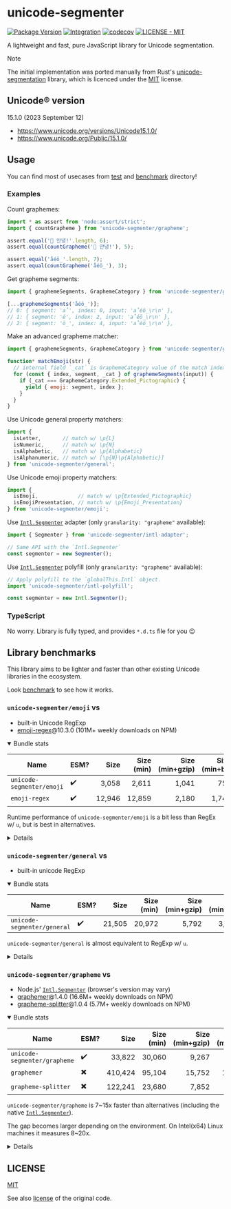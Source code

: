 # unicode-segmenter
[![Package Version](https://img.shields.io/npm/v/unicode-segmenter)](https://npm.im/unicode-segmenter)
[![Integration](https://github.com/cometkim/unicode-segmenter/actions/workflows/ci.yml/badge.svg)](https://github.com/cometkim/unicode-segmenter/actions/workflows/ci.yml)
[![codecov](https://codecov.io/gh/cometkim/unicode-segmenter/graph/badge.svg?token=3rA29JEH4J)](https://codecov.io/gh/cometkim/unicode-segmenter)
[![LICENSE - MIT](https://img.shields.io/github/license/cometkim/unicode-segmenter)](#license)

A lightweight and fast, pure JavaScript library for Unicode segmentation.

> [!NOTE]
> The initial implementation was ported manually from Rust's [unicode-segmentation] library, which is licenced under the [MIT](licenses/unicode-segmentation_MIT.txt) license.

## Unicode® version

15.1.0 (2023 September 12)

- https://www.unicode.org/versions/Unicode15.1.0/
- https://www.unicode.org/Public/15.1.0/

## Usage

You can find most of usecases from [test](test) and [benchmark](benchmark) directory!

### Examples

Count graphemes:

```js
import * as assert from 'node:assert/strict';
import { countGrapheme } from 'unicode-segmenter/grapheme';

assert.equal('👋 안녕!'.length, 6);
assert.equal(countGrapheme('👋 안녕!'), 5);

assert.equal('a̐éö̲'.length, 7);
assert.equal(countGrapheme('a̐éö̲'), 3);
```

Get grapheme segments:

```js
import { graphemeSegments, GraphemeCategory } from 'unicode-segmenter/grapheme';

[...graphemeSegments('a̐éö̲')];
// 0: { segment: 'a̐', index: 0, input: 'a̐éö̲\r\n' },
// 1: { segment: 'é', index: 2, input: 'a̐éö̲\r\n' },
// 2: { segment: 'ö̲', index: 4, input: 'a̐éö̲\r\n' },
```

Make an advanced grapheme matcher:

```js
import { graphemeSegments, GraphemeCategory } from 'unicode-segmenter/grapheme';

function* matchEmoji(str) {
  // internal field `_cat` is GraphemeCategory value of the match index
  for (const { index, segment, _cat } of graphemeSegments(input)) {
    if (_cat === GraphemeCategory.Extended_Pictographic) {
      yield { emoji: segment, index };
    }
  }
}
```

Use Unicode general property matchers:

```js
import {
  isLetter,       // match w/ \p{L}
  isNumeric,      // match w/ \p{N}
  isAlphabetic,   // match w/ \p{Alphabetic}
  isAlphanumeric, // match w/ [\p{N}\p{Alphabetic}]
} from 'unicode-segmenter/general';
```

Use Unicode emoji property matchers:

```js
import {
  isEmoji,             // match w/ \p{Extended_Pictographic}
  isEmojiPresentation, // match w/ \p{Emoji_Presentation}
} from 'unicode-segmenter/emoji';
```

Use [`Intl.Segmenter`] adapter (only `granularity: "grapheme"` available):

```js
import { Segmenter } from 'unicode-segmenter/intl-adapter';

// Same API with the `Intl.Segmenter`
const segmenter = new Segmenter();
```

Use [`Intl.Segmenter`] polyfill (only `granularity: "grapheme"` available):

```js
// Apply polyfill to the `globalThis.Intl` object.
import 'unicode-segmenter/intl-polyfill';

const segmenter = new Intl.Segmenter();
```

### TypeScript

No worry. Library is fully typed, and provides `*.d.ts` file for you 😉

## Library benchmarks

This library aims to be lighter and faster than other existing Unicode libraries in the ecosystem.

Look [benchmark](benchmark) to see how it works.

### `unicode-segmenter/emoji` vs

- built-in Unicode RegExp
- [emoji-regex]@10.3.0 (101M+ weekly downloads on NPM)

<details open>
  <summary>Bundle stats</summary>

  | Name                        | ESM? | Size    | Size (min)       | Size (min+gzip)  | Size (min+br)    |
  |-----------------------------|------|--------:|-----------------:|-----------------:|-----------------:|
  | `unicode-segmenter/emoji`   |    ✔️ |   3,058 |            2,611 |            1,041 |              751 |
  | `emoji-regex`               |    ✔️ |  12,946 |           12,859 |            2,180 |            1,746 |

</details>

Runtime performance of `unicode-segmenter/emoji` is a bit less than RegEx w/ `u`, but is best in alternatives.

<details>
  <summary>Details</summary>

  ```
  cpu: Apple M1 Pro
  runtime: node v21.7.1 (arm64-darwin)
  
  benchmark                    time (avg)             (min … max)       p75       p99      p999
  --------------------------------------------------------------- -----------------------------
  • checking if any emoji
  --------------------------------------------------------------- -----------------------------
  unicode-segmenter/emoji   98.11 ns/iter     (94.54 ns … 454 ns)  99.81 ns    120 ns    203 ns
  RegExp w/ unicode         34.42 ns/iter        (32 ns … 176 ns)  34.12 ns   59.9 ns   83.6 ns
  emoji-regex              error: not match
  
  summary for checking if any emoji
    RegExp w/ unicode
     2.85x faster than unicode-segmenter/emoji
  
  • match all emoji
  --------------------------------------------------------------- -----------------------------
  unicode-segmenter/emoji   2'197 ns/iter   (2'171 ns … 2'401 ns)  2'198 ns  2'295 ns  2'401 ns
  RegExp w/ unicode         1'805 ns/iter   (1'784 ns … 2'051 ns)  1'806 ns  1'984 ns  2'051 ns
  emoji-regex              11'824 ns/iter    (11'458 ns … 116 µs) 11'916 ns 12'833 ns 41'875 ns
  
  summary for match all emoji
    RegExp w/ unicode
     1.22x faster than unicode-segmenter/emoji
     6.55x faster than emoji-regex
  ```

</details>

### `unicode-segmenter/general` vs

- built-in unicode RegExp

<details open>
  <summary>Bundle stats</summary>

  | Name                        | ESM? | Size    | Size (min)       | Size (min+gzip)  | Size (min+br)    |
  |-----------------------------|------|--------:|-----------------:|-----------------:|-----------------:|
  | `unicode-segmenter/general` |    ✔️ |  21,505 |           20,972 |            5,792 |            3,564 |

</details>

`unicode-segmenter/general` is almost equivalent to RegExp w/ `u`.

<details>
  <summary>Details</summary>

  ```
  cpu: Apple M1 Pro
  runtime: node v21.7.1 (arm64-darwin)
  
  benchmark                      time (avg)             (min … max)       p75       p99      p999
  ----------------------------------------------------------------- -----------------------------
  • checking any alphanumeric
  ----------------------------------------------------------------- -----------------------------
  unicode-segmenter/general     229 ns/iter       (222 ns … 529 ns)    232 ns    289 ns    485 ns
  RegExp w/ unicode             238 ns/iter       (233 ns … 314 ns)    240 ns    267 ns    301 ns
  
  summary for checking any alphanumeric
    unicode-segmenter/general
     1.04x faster than RegExp w/ unicode
  
  • match all alphanumeric
  ----------------------------------------------------------------- -----------------------------
  unicode-segmenter/general   2'649 ns/iter   (2'490 ns … 4'802 ns)  2'654 ns  4'419 ns  4'802 ns
  RegExp w/ unicode           2'032 ns/iter   (2'017 ns … 2'168 ns)  2'041 ns  2'097 ns  2'168 ns
  
  summary for match all alphanumeric
    RegExp w/ unicode
     1.3x faster than unicode-segmenter/general
  ```

</details>

### `unicode-segmenter/grapheme` vs

- Node.js' [`Intl.Segmenter`] (browser's version may vary)
- [graphemer]@1.4.0 (16.6M+ weekly downloads on NPM)
- [grapheme-splitter]@1.0.4 (5.7M+ weekly downloads on NPM)

<details open>
  <summary>Bundle stats</summary>

  | Name                         | ESM? | Size    | Size (min)       | Size (min+gzip)  | Size (min+br)    |
  |------------------------------|------|--------:|-----------------:|-----------------:|-----------------:|
  | `unicode-segmenter/grapheme` |    ✔️ |  33,822 |           30,060 |            9,267 |            5,631 |
  | `graphemer`                  |    ✖️ ️| 410,424 |           95,104 |           15,752 |           10,660 |
  | `grapheme-splitter`          |    ✖️ | 122,241 |           23,680 |            7,852 |            4,841 |

</details>

`unicode-segmenter/grapheme` is 7~15x faster than alternatives (including the native [`Intl.Segmenter`]).

The gap becomes larger depending on the environment. On Intel(x64) Linux machines it measures 8~20x.

<details>
  <summary>Details</summary>

  ```
  cpu: Apple M1 Pro
  runtime: node v21.7.1 (arm64-darwin)
  
  benchmark              time (avg)             (min … max)       p75       p99      p999
  --------------------------------------------------------- -----------------------------
  • Lorem ipsum (ascii)
  --------------------------------------------------------- -----------------------------
  unicode-segmenter   5'040 ns/iter     (4'583 ns … 243 µs)  4'875 ns  6'083 ns 53'167 ns
  Intl.Segmenter     45'382 ns/iter    (43'125 ns … 498 µs) 44'291 ns 51'541 ns    306 µs
  graphemer          46'386 ns/iter    (45'000 ns … 203 µs) 45'667 ns 82'958 ns    131 µs
  grapheme-splitter  74'067 ns/iter    (72'583 ns … 301 µs) 73'167 ns 86'875 ns    215 µs
  
  summary for Lorem ipsum (ascii)
    unicode-segmenter
     9x faster than Intl.Segmenter
     9.2x faster than graphemer
     14.7x faster than grapheme-splitter
  
  • Emojis
  --------------------------------------------------------- -----------------------------
  unicode-segmenter   1'748 ns/iter     (1'542 ns … 224 µs)  1'708 ns  2'167 ns  7'500 ns
  Intl.Segmenter     13'780 ns/iter  (11'166 ns … 3'558 µs) 12'667 ns 17'000 ns 65'041 ns
  graphemer          12'974 ns/iter    (12'209 ns … 358 µs) 12'875 ns 14'625 ns    120 µs
  grapheme-splitter  27'124 ns/iter    (26'458 ns … 314 µs) 27'375 ns 29'458 ns 46'416 ns
  
  summary for Emojis
    unicode-segmenter
     7.42x faster than graphemer
     7.88x faster than Intl.Segmenter
     15.52x faster than grapheme-splitter
  
  • Demonic characters
  --------------------------------------------------------- -----------------------------
  unicode-segmenter   1'684 ns/iter   (1'602 ns … 1'832 ns)  1'719 ns  1'831 ns  1'832 ns
  Intl.Segmenter      4'850 ns/iter   (3'253 ns … 8'999 ns)  7'691 ns  8'766 ns  8'999 ns
  graphemer          25'454 ns/iter    (24'416 ns … 643 µs) 24'917 ns 28'833 ns    187 µs
  grapheme-splitter  18'473 ns/iter    (17'833 ns … 257 µs) 18'250 ns 19'875 ns    134 µs
  
  summary for Demonic characters
    unicode-segmenter
     2.88x faster than Intl.Segmenter
     10.97x faster than grapheme-splitter
     15.12x faster than graphemer
  
  • Tweet text (combined)
  --------------------------------------------------------- -----------------------------
  unicode-segmenter   7'850 ns/iter   (7'753 ns … 8'122 ns)  7'877 ns  8'079 ns  8'122 ns
  Intl.Segmenter     60'581 ns/iter    (57'916 ns … 405 µs) 59'167 ns 66'458 ns    358 µs
  graphemer          66'303 ns/iter    (64'708 ns … 287 µs) 65'500 ns 73'459 ns    206 µs
  grapheme-splitter     146 µs/iter       (143 µs … 466 µs)    145 µs    157 µs    397 µs
  
  summary for Tweet text (combined)
    unicode-segmenter
     7.72x faster than Intl.Segmenter
     8.45x faster than graphemer
     18.6x faster than grapheme-splitter
  
  • Code snippet (combined)
  --------------------------------------------------------- -----------------------------
  unicode-segmenter  18'738 ns/iter    (18'000 ns … 239 µs) 18'375 ns 21'750 ns    124 µs
  Intl.Segmenter        140 µs/iter       (134 µs … 368 µs)    137 µs    264 µs    300 µs
  graphemer             161 µs/iter       (154 µs … 436 µs)    162 µs    260 µs    362 µs
  grapheme-splitter     343 µs/iter       (337 µs … 622 µs)    341 µs    420 µs    622 µs
  
  summary for Code snippet (combined)
    unicode-segmenter
     7.45x faster than Intl.Segmenter
     8.59x faster than graphemer
     18.28x faster than grapheme-splitter
  ```

</details>

## LICENSE

[MIT](LICENSE)

See also [license](licenses/unicode-segmentation_MIT.txt) of the original code.

[unicode-segmentation]: https://github.com/unicode-rs/unicode-segmentation
[`Intl.Segmenter`]: https://developer.mozilla.org/en-US/docs/Web/JavaScript/Reference/Global_Objects/Intl/Segmenter
[graphemer]: https://github.com/flmnt/graphemer
[grapheme-splitter]: https://github.com/orling/grapheme-splitter
[emoji-regex]: https://github.com/mathiasbynens/emoji-regex

